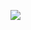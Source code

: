 ![](https://images.unsplash.com/photo-1450045439515-ff27c2f2e6b1?ixlib=rb-4.0.3&ixid=M3wxMjA3fDB8MHxwaG90by1wYWdlfHx8fGVufDB8fHx8fA%3D%3D&auto=format&fit=crop&w=1734&q=80)
<!--![](https://images.unsplash.com/photo-1577114995803-d8ce0e2b4aa9?ixlib=rb-4.0.3&ixid=M3wxMjA3fDB8MHxwaG90by1wYWdlfHx8fGVufDB8fHx8fA%3D%3D&auto=format&fit=crop&w=1746&q=80)

<!--
### Hi there 👋

<!--
**nij4t/nij4t** is a ✨ _special_ ✨ repository because its `README.md` (this file) appears on your GitHub profile.

Here are some ideas to get you started:

- 🔭 I’m currently working on ...
- 🌱 I’m currently learning ...
- 👯 I’m looking to collaborate on ...
- 🤔 I’m looking for help with ...
- 💬 Ask me about ...
- 📫 How to reach me: ...
- 😄 Pronouns: ...
- ⚡ Fun fact: ...
-->

<!--
![nij4t's github stats](https://github-readme-stats.vercel.app/api?username=nij4t&hide=stars&show_icons=true&count_private=true&hide_border=true)

<br />

<!-- ![Top Langs](https://github-readme-stats.vercel.app/api/top-langs/?username=nij4t&count_private=true) -->
